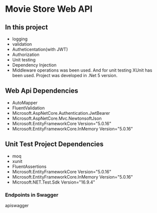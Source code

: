 # Movie Store Web API

## In this project
- logging
- validation
- Autheticentation(with JWT)
- Authorization
- Unit testing
- Dependency Injection
- Middleware operations
was been used. And for unit testing XUnit has been used. Project was developed in .Net 5 version.

## Web Api Dependencies
- AutoMapper
- FluentValidation
- Microsoft.AspNetCore.Authentication.JwtBearer
- Microsoft.AspNetCore.Mvc.NewtonsoftJson
- Microsoft.EntityFrameworkCore Version="5.0.16" 
- Microsoft.EntityFrameworkCore.InMemory Version="5.0.16" 

## Unit Test Project Dependencies
- moq
- xunit
- FluentAssertions
- Microsoft.EntityFrameworkCore Version="5.0.16" 
- Microsoft.EntityFrameworkCore.InMemory Version="5.0.16" 
- Microsoft.NET.Test.Sdk Version="16.9.4" 

### Endpoints in Swagger

apiswagger
